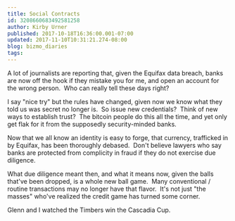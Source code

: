 ```yaml
---
title: Social Contracts
id: 3208660683492581258
author: Kirby Urner
published: 2017-10-18T16:36:00.001-07:00
updated: 2017-11-10T10:31:21.274-08:00
blog: bizmo_diaries
tags: 
---
```


A lot of journalists are reporting that, given the Equifax data breach, banks are now off the hook if they mistake you for me, and open an account for the wrong person.  Who can really tell these days right?

I say "nice try" but the rules have changed, given now we know what they told us was secret no longer is.  So issue new credentials?  Think of new ways to establish trust?  The bitcoin people do this all the time, and yet only get flak for it from the supposedly security-minded banks.

Now that we all know an identity is easy to forge, that currency, trafficked in by Equifax, has been thoroughly debased.  Don't believe lawyers who say banks are protected from complicity in fraud if they do not exercise due diligence.

What due diligence meant then, and what it means now, given the balls that've been dropped, is a whole new ball game.  Many conventional / routine transactions may no longer have that flavor.  It's not just "the masses" who've realized the credit game has turned some corner.

Glenn and I watched the Timbers win the Cascadia Cup.

[](https://www.flickr.com/photos/kirbyurner/37870183541/in/dateposted-public/)